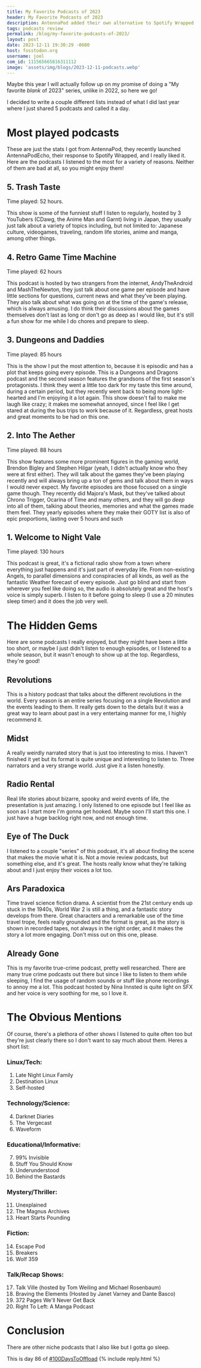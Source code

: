 ```yaml
---
title: My Favorite Podcasts of 2023
header: My Favorite Podcasts of 2023
description: AntennaPod added their own alternative to Spotify Wrapped and I decided to take the chance to talk about my favorite podcasts in 2023.
tags: podcasts review
permalink: /blog/my-favorite-podcasts-of-2023/
layout: post
date: 2023-12-11 19:30:29 -0600
host: fosstodon.org
username: joel
com_id: 111565665816311112
image: 'assets/img/blogs/2023-12-11-podcasts.webp'
---
```


Maybe this year I will actually follow up on my promise of doing a "My favorite _blank_ of 2023" series, unlike in 2022, so here we go!

I decided to write a couple different lists instead of what I did last year where I just shared 5 podcasts and called it a day.

# Most played podcasts

These are just the stats I got from AntennaPod, they recently launched AntennaPodEcho, their response to Spotify Wrapped, and I really liked it. Here are the podcasts I listened to the most for a variety of reasons. Neither of them are bad at all, so you might enjoy them!

## 5. Trash Taste

Time played: 52 hours.

This show is some of the funniest stuff I listen to regularly, hosted by 3 YouTubers (CDawg, the Anime Man and Garnt) living in Japan, they usually just talk about a variety of topics including, but not limited to: Japanese culture, videogames, traveling, random life stories, anime and manga, among other things.

## 4. Retro Game Time Machine

Time played: 62 hours

This podcast is hosted by two strangers from the internet, AndyTheAndroid and MashTheNewton, they just talk about one game per episode and have little sections for questions, current news and what they've been playing. They also talk about what was going on at the time of the game's release, which is always amusing. I do think their discussions about the games themselves don't last as long or don't go as deep as I would like, but it's still a fun show for me while I do chores and prepare to sleep.

## 3. Dungeons and Daddies

Time played: 85 hours

This is the show I put the most attention to, because it is episodic and has a plot that keeps going every episode. This is a Dungeons and Dragons podcast and the second season features the grandsons of the first season's protagonists. I think they went a little too dark for my taste this time around, during a certain period, but they recently went back to being more light-hearted and I'm enjoying it a lot again. This show doesn't fail to make me laugh like crazy; it makes me somewhat annoyed, since I feel like I get stared at during the bus trips to work because of it. Regardless, great hosts and great moments to be had on this one.


## 2. Into The Aether

Time played: 88 hours

This show features some more prominent figures in the gaming world, Brendon Bigley and Stephen Hilgar (yeah, I didn't actually know who they were at first either). They will talk about the games they've been playing recently and will always bring up a ton of gems and talk about them in ways I would never expect. My favorite episodes are those focused on a single game though. They recently did Majora's Mask, but they've talked about Chrono Trigger, Ocarina of Time and many others, and they will go *deep* into all of them, talking about theories, memories and what the games made them feel. They yearly episodes where they make their GOTY list is also of epic proportions, lasting over 5 hours and such

## 1. Welcome to Night Vale

Time played: 130 hours

This podcast is great, it's a fictional radio show from a town where everything just happens and it's just part of everyday life. From non-existing Angels, to parallel dimensions and conspiracies of all kinds, as well as the fantastic Weather forecast of every episode. Just go blind and start from wherever you feel like doing so, the audio is absolutely great and the host's voice is simply superb. I listen to it before going to sleep (I use a 20 minutes sleep timer) and it does the job very well.

# The Hidden Gems

Here are some podcasts I really enjoyed, but they might have been a little too short, or maybe I just didn't listen to enough episodes, or I listened to a whole season, but it wasn't enough to show up at the top. Regardless, they're good!

## Revolutions

This is a history podcast that talks about the different revolutions in the world. Every season is an entire series focusing on a single Revolution and the events leading to them. It really gets down to the details but it was a great way to learn about past in a very entertaing manner for me, I highly recommend it.

## Midst

A really weirdly narrated story that is just too interesting to miss. I haven't finished it yet but its format is quite unique and interesting to listen to. Three narrators and a very strange world. Just give it a listen honestly.

## Radio Rental

Real life stories about bizarre, spooky and weird events of life, the presentation is just amazing. I only listened to one episode but I feel like as soon as I start more I'm gonna get hooked. Maybe soon I'll start this one. I just have a huge backlog right now, and not enough time.


## Eye of The Duck

I listened to a couple "series" of this podcast, it's all about finding the scene that makes the movie what it is. Not a movie review podcasts, but something else, and it's great. The hosts really know what they're talking about and I just enjoy their voices a lot too.

## Ars Paradoxica

Time travel science fiction drama. A scientist from the 21st century ends up stuck in the 1940s, World War 2 is still a thing, and a fantastic story develops from there. Great characters and a remarkable use of the time travel trope, feels really grounded and the format is great, as the story is shown in recorded tapes, not always in the right order, and it makes the story a lot more engaging. Don't miss out on this one, please.

## Already Gone

This is my favorite true-crime podcast, pretty well researched. There are many true crime podcasts out there but since I like to listen to them while sleeping, I find the usage of random sounds or stuff like phone recordings to annoy me a lot. This podcast hosted by Nina Innsted is quite light on SFX and her voice is very soothing for me, so I love it.

# The Obvious Mentions

Of course, there's a plethora of other shows I listened to quite often too but they're just clearly there so I don't want to say much about them. Heres a short list:

### Linux/Tech:
1. Late Night Linux Family
2. Destination Linux
3. Self-hosted

### Technology/Science:
4. Darknet Diaries
5. The Vergecast
6. Waveform

### Educational/Informative:
7. 99% Invisible
8. Stuff You Should Know
9. Underunderstood
10. Behind the Bastards

### Mystery/Thriller:
11. Unexplained
12. The Magnus Archives
13. Heart Starts Pounding

### Fiction:
14. Escape Pod
15. Breakers
16. Wolf 359

### Talk/Recap Shows:
17. Talk Ville (hosted by Tom Weiling and Michael Rosenbaum)
18. Braving the Elements (Hosted by Janet Varney and Dante Basco)
19. 372 Pages We'll Never Get Back
20. Right To Left: A Manga Podcast
# Conclusion

There are other niche podcasts that I also like but I gotta go sleep.

This is day 86 of [#100DaysToOffload](https://100daystooffload.com)
{% include reply.html %}
